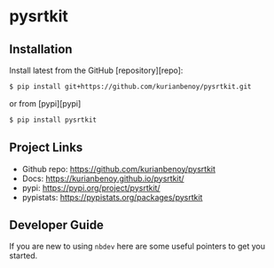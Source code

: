 # pysrtkit


<!-- WARNING: THIS FILE WAS AUTOGENERATED! DO NOT EDIT! -->

## Installation

Install latest from the GitHub \[repository\]\[repo\]:

``` sh
$ pip install git+https://github.com/kurianbenoy/pysrtkit.git
```

or from \[pypi\]\[pypi\]

``` sh
$ pip install pysrtkit
```

## Project Links

- Github repo: https://github.com/kurianbenoy/pysrtkit
- Docs: https://kurianbenoy.github.io/pysrtkit/
- pypi: https://pypi.org/project/pysrtkit/
- pypistats: https://pypistats.org/packages/pysrtkit

## Developer Guide

If you are new to using `nbdev` here are some useful pointers to get you
started.
